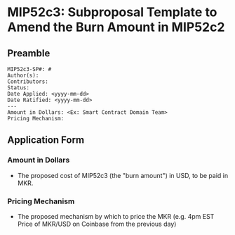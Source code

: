 # MIP52c3: Subproposal Template to Amend the Burn Amount in MIP52c2

## Preamble
```
MIP52c3-SP#: #
Author(s):
Contributors:
Status: 
Date Applied: <yyyy-mm-dd>
Date Ratified: <yyyy-mm-dd>
---
Amount in Dollars: <Ex: Smart Contract Domain Team>
Pricing Mechanism: 
```
## Application Form

### Amount in Dollars

-   The proposed cost of MIP52c3 (the "burn amount") in USD, to be paid in MKR.
    

### Pricing Mechanism

-   The proposed mechanism by which to price the MKR (e.g. 4pm EST Price of MKR/USD on Coinbase from the previous day)
